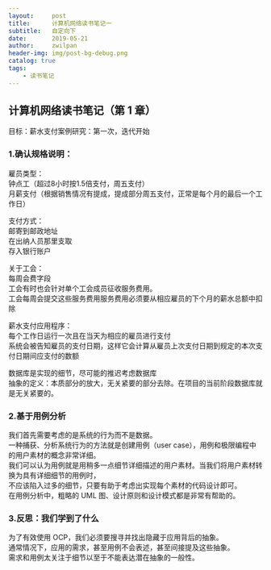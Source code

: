 ```yaml
---
layout:     post
title:      计算机网络读书笔记一
subtitle:   自定向下
date:       2019-05-21
author:     zwilpan
header-img: img/post-bg-debug.png
catalog: true
tags:
    - 读书笔记
---
```


## 计算机网络读书笔记（第 1 章）

目标：薪水支付案例研究：第一次，迭代开始

### 1.确认规格说明：
雇员类型：  
钟点工（超过8小时按1.5倍支付，周五支付）  
月薪支付（根据销售情况有提成，提成部分周五支付，正常是每个月的最后一个工作日）  

支付方式：  
邮寄到邮政地址  
在出纳人员那里支取  
存入银行账户

关于工会：  
每周会费字段  
工会有时也会针对单个工会成员征收服务费用。  
工会每周会提交这些服务费用服务费用必须要从相应雇员的下个月的薪水总额中扣除

薪水支付应用程序：  
每个工作日运行一次且在当天为相应的雇员进行支付  
系统会被告知雇员的支付日期，这样它会计算从雇员上次支付日期到规定的本次支付日期间应支付的数额  

数据库是实现的细节，尽可能的推迟考虑数据库  
抽象的定义：本质部分的放大，无关紧要的部分去除。在项目的当前阶段数据库就是无关紧要的。

### 2.基于用例分析
我们首先需要考虑的是系统的行为而不是数据。  
一种捕获、分析系统行为的方法就是创建用例（user case），用例和极限编程中的用户素材的概念非常详细。  
我们可以认为用例就是用稍多一点细节详细描述的用户素材。当我们将用户素材转换为具有详细细节的用例时，  
不应该陷入过多的细节，只要有助于考虑出实现每个素材的代码设计即可。  
在用例分析中，粗略的 UML 图、设计原则和设计模式都是非常有帮助的。

### 3.反思：我们学到了什么
为了有效使用 OCP，我们必须要搜寻并找出隐藏于应用背后的抽象。  
通常情况下，应用的需求，甚至用例不会表述，甚至间接提及这些抽象。  
需求和用例太关注于细节以至于不能表达潜在抽象的一般性。
